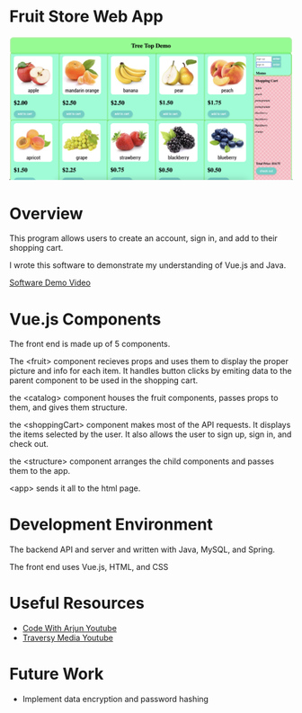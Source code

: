 # Fruit Store Web App

<img src="./fruitStoreFrontend/pictures/frontEndPic.png" width=800>

# Overview

This program allows users to create an account, sign in, and add to their shopping cart.

I wrote this software to demonstrate my understanding of Vue.js and Java.

[Software Demo Video](https://us06web.zoom.us/rec/share/S_MsCOf6z8J7vOuAadCY4xuP_5u6vFGl0WuP4DyUpvsC0OwQY-jtOAtH3AJvz0IY.m8Ajus7jVvyCyJUj?startTime=1709774724000)

# Vue.js Components

The front end is made up of 5 components.

The \<fruit> component recieves props and uses them to display the proper picture and info for each item. It handles button clicks by emiting data to the parent component to be used in the shopping cart.

the \<catalog> component houses the fruit components, passes props to them, and gives them structure.

the \<shoppingCart> component makes most of the API requests. It displays the items selected by the user. It also allows the user to sign up, sign in, and check out.

the \<structure> component arranges the child components and passes them to the app.

\<app> sends it all to the html page.

# Development Environment

The backend API and server and written with Java, MySQL, and Spring.

The front end uses Vue.js, HTML, and CSS

# Useful Resources

- [Code With Arjun Youtube](https://www.youtube.com/watch?v=4LZKnegAm4g&t=2110s)
- [Traversy Media Youtube](https://www.youtube.com/watch?v=qZXt1Aom3Cs)

# Future Work

- Implement data encryption and password hashing
